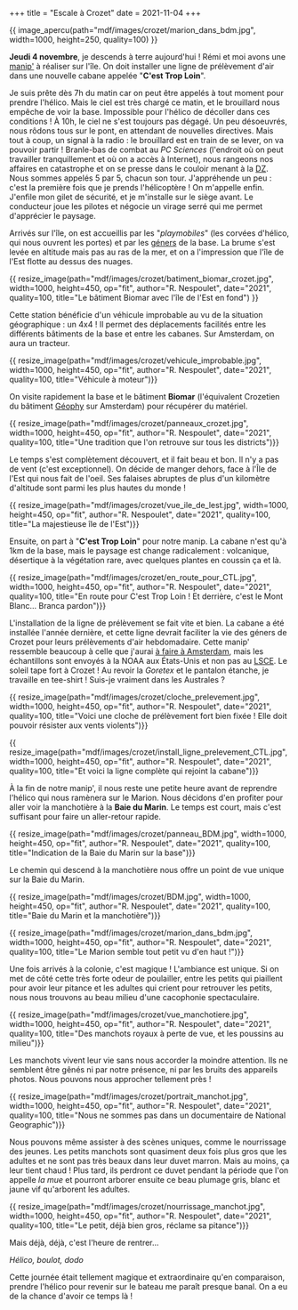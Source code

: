 +++
title = "Escale à Crozet"
date = 2021-11-04
+++

{{ image_apercu(path="mdf/images/crozet/marion_dans_bdm.jpg", width=1000, height=250, quality=100) }}

**Jeudi 4 novembre**, je descends à terre aujourd'hui ! Rémi et moi avons une [manip'](/lexique/#manip "Tâches à réaliser pour un programme scientifique") à réaliser sur l'île. On doit installer une ligne de prélèvement d'air dans une nouvelle cabane appelée "**C'est Trop Loin**".

<!-- more -->

Je suis prête dès 7h du matin car on peut être appelés à tout moment pour prendre l'hélico. Mais le ciel est très chargé ce matin, et le brouillard nous empêche de voir la base. Impossible pour l'hélico de décoller dans ces conditions ! À 10h, le ciel ne s'est toujours pas dégagé. Un peu désoeuvrés, nous rôdons tous sur le pont, en attendant de nouvelles directives. Mais tout à coup, un signal à la radio : le brouillard est en train de se lever, on va pouvoir partir ! Branle-bas de combat au *PC Sciences* (l'endroit où on peut travailler tranquillement et où on a accès à Internet), nous rangeons nos affaires en catastrophe et on se presse dans le couloir menant à la [DZ](/lexique/#dz "Héliport"). Nous sommes appelés 5 par 5, chacun son tour. J'appréhende un peu : c'est la première fois que je prends l'hélicoptère ! On m'appelle enfin. J'enfile mon gilet de sécurité, et je m'installe sur le siège avant. Le conducteur joue les pilotes et négocie un virage serré qui me permet d'apprécier le paysage.

Arrivés sur l'île, on est accueillis par les "*playmobiles*" (les corvées d'hélico, qui nous ouvrent les portes) et par les [géners](/lexique/#gener "Logisticiens de la base") de la base. La brume s'est levée en altitude mais pas au ras de la mer, et on a l'impression que l'île de l'Est flotte au dessus des nuages.

{{ resize_image(path="mdf/images/crozet/batiment_biomar_crozet.jpg", width=1000, height=450, op="fit", author="R. Nespoulet", date="2021", quality=100, title="Le bâtiment Biomar avec l'île de l'Est en fond") }}

Cette station bénéficie d'un véhicule improbable au vu de la situation géographique : un 4x4 ! Il permet des déplacements facilités entre les différents bâtiments de la base et entre les cabanes. Sur Amsterdam, on aura un tracteur.

{{ resize_image(path="mdf/images/crozet/vehicule_improbable.jpg", width=1000, height=450, op="fit", author="R. Nespoulet", date="2021", quality=100, title="Véhicule à moteur")}}

On visite rapidement la base et le bâtiment **Biomar** (l'équivalent Crozetien du bâtiment [Géophy](/lexique/#geophy "Bâtiment où se trouvent les labos et les bureaux des VSC") sur Amsterdam) pour récupérer du matériel.

{{ resize_image(path="mdf/images/crozet/panneaux_crozet.jpg", width=1000, height=450, op="fit", author="R. Nespoulet", date="2021", quality=100, title="Une tradition que l'on retrouve sur tous les districts")}} 

Le temps s'est complètement découvert, et il fait beau et bon. Il n'y a pas de vent (c'est exceptionnel). On décide de manger dehors, face à l'Île de l'Est qui nous fait de l'oeil. Ses falaises abruptes de plus d'un kilomètre d'altitude sont parmi les plus hautes du monde !

{{ resize_image(path="mdf/images/crozet/vue_ile_de_lest.jpg", width=1000, height=450, op="fit", author="R. Nespoulet", date="2021", quality=100, title="La majestieuse île de l'Est")}} 

Ensuite, on part à "**C'est Trop Loin**" pour notre manip. La cabane n'est qu'à 1km de la base, mais le paysage est change radicalement : volcanique, désertique à la végétation rare, avec quelques plantes en coussin ça et là.

{{ resize_image(path="mdf/images/crozet/en_route_pour_CTL.jpg", width=1000, height=450, op="fit", author="R. Nespoulet", date="2021", quality=100, title="En route pour C'est Trop Loin ! Et derrière, c'est le Mont Blanc... Branca pardon")}} 

L'installation de la ligne de prélèvement se fait vite et bien. La cabane a été installée l'année dernière, et cette ligne devrait faciliter la vie des géners de Crozet pour leurs prélèvements d'air hebdomadaire. Cette manip' ressemble beaucoup à celle que j'aurai [à faire à Amsterdam](/starting/formation/#prel_manuels), mais les échantillons sont envoyés à la NOAA aux États-Unis et non pas au [LSCE](https://www.lsce.ipsl.fr/ "Laboratoire des Sciences du Climat et Environnement"). Le soleil tape fort à Crozet ! Au revoir la *Goretex* et le pantalon étanche, je travaille en tee-shirt ! Suis-je vraiment dans les Australes ?

{{ resize_image(path="mdf/images/crozet/cloche_prelevement.jpg", width=1000, height=450, op="fit", author="R. Nespoulet", date="2021", quality=100, title="Voici une cloche de prélèvement fort bien fixée ! Elle doit pouvoir résister aux vents violents")}}

{{ resize_image(path="mdf/images/crozet/install_ligne_prelevement_CTL.jpg", width=1000, height=450, op="fit", author="R. Nespoulet", date="2021", quality=100, title="Et voici la ligne complète qui rejoint la cabane")}}

À la fin de notre manip', il nous reste une petite heure avant de reprendre l'hélico qui nous ramènera sur le Marion. Nous décidons d'en profiter pour aller voir la manchotière à la **Baie du Marin**. Le temps est court, mais c'est suffisant pour faire un aller-retour rapide.

{{ resize_image(path="mdf/images/crozet/panneau_BDM.jpg", width=1000, height=450, op="fit", author="R. Nespoulet", date="2021", quality=100, title="Indication de la Baie du Marin sur la base")}}

Le chemin qui descend à la manchotière nous offre un point de vue unique sur la Baie du Marin. 

{{ resize_image(path="mdf/images/crozet/BDM.jpg", width=1000, height=450, op="fit", author="R. Nespoulet", date="2021", quality=100, title="Baie du Marin et la manchotière")}}

{{ resize_image(path="mdf/images/crozet/marion_dans_bdm.jpg", width=1000, height=450, op="fit", author="R. Nespoulet", date="2021", quality=100, title="Le Marion semble tout petit vu d'en haut !")}}

Une fois arrivés à la colonie, c'est magique ! L'ambiance est unique. Si on met de côté cette très forte odeur de poulailler, entre les petits qui piaillent pour avoir leur pitance et les adultes qui crient pour retrouver les petits, nous nous trouvons au beau milieu d'une cacophonie spectaculaire.

{{ resize_image(path="mdf/images/crozet/vue_manchotiere.jpg", width=1000, height=450, op="fit", author="R. Nespoulet", date="2021", quality=100, title="Des manchots royaux à perte de vue, et les poussins au milieu")}}

Les manchots vivent leur vie sans nous accorder la moindre attention. Ils ne semblent être gênés ni par notre présence, ni par les bruits des appareils photos. Nous pouvons nous approcher tellement près !

{{ resize_image(path="mdf/images/crozet/portrait_manchot.jpg", width=1000, height=450, op="fit", author="R. Nespoulet", date="2021", quality=100, title="Nous ne sommes pas dans un documentaire de National Geographic")}}

Nous pouvons même assister à des scènes uniques, comme le nourrissage des jeunes. Les petits manchots sont quasiment deux fois plus gros que les adultes et ne sont pas très beaux dans leur duvet marron. Mais au moins, ça leur tient chaud ! Plus tard, ils perdront ce duvet pendant la période que l'on appelle *la mue* et pourront arborer ensuite ce beau plumage gris, blanc et jaune vif qu'arborent les adultes.

{{ resize_image(path="mdf/images/crozet/nourrissage_manchot.jpg", width=1000, height=450, op="fit", author="R. Nespoulet", date="2021", quality=100, title="Le petit, déjà bien gros, réclame sa pitance")}}

Mais déjà, déjà, c'est l'heure de rentrer...

*Hélico, boulot, dodo*

Cette journée était tellement magique et extraordinaire qu'en comparaison, prendre l'hélico pour revenir sur le bateau me paraît presque banal. On a eu de la chance d'avoir ce temps là ! 





